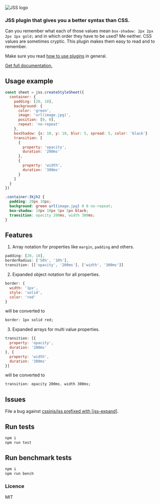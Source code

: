 ![JSS logo](https://avatars1.githubusercontent.com/u/9503099?v=3&s=60)

### JSS plugin that gives you a better syntax than CSS.

Can you remember what each of those values mean `box-shadow: 2px 2px 2px 1px gold;` and in which order they have to be used? Me neither. CSS values are sometimes cryptic. This plugin makes them easy to read and to remember.

Make sure you read [how to use
plugins](https://github.com/cssinjs/jss/blob/master/docs/setup.md#setup-with-plugins)
in general.

[Get full documentation.](https://github.com/cssinjs/jss-expand/blob/master/docs/index.md)

## Usage example
```javascript
const sheet = jss.createStyleSheet({
  container: {
    padding: [20, 10],
    background: {
      color: 'green',
      image: 'url(image.jpg)',
      position: [0, 0],
      repeat: 'no-repeat'
    },
    boxShadow: {x: 10, y: 10, blur: 5, spread: 5, color: 'black'}
    transition: [
      {
        property: 'opacity',
        duration: '200ms'
      },
      {
        property: 'width',
        duration: '300ms'
      }
    ]
  }
})
```
```css
.container-3kjh2 {
  padding: 20px 10px;
  background: green url(image.jpg) 0 0 no-repeat;
  box-shadow: 10px 10px 5px 5px black;
  transition: opacity 200ms, width 300ms;
}
```
## Features

1. Array notation for properties like `margin`, `padding` and others.

  ```javascript
  padding: [20, 10],
  borderRadius: ['50%', '10%'],
  transition: [['opacity', '200ms'], ['width', '300ms']]
  ```

2. Expanded object notation for all properties.

  ```javascript
  border: {
    width: '1px',
    style: 'solid',
    color: 'red'
  }
  ```

  will be converted to

  ```css
  border: 1px solid red;
  ```

3. Expanded arrays for multi value properties.

  ```javascript
  transition: [{
    property: 'opacity',
    duration: '200ms'
  }, {
    property: 'width',
    duration: '300ms'
  }]
  ```

  will be converted to

  ```css
  transition: opacity 200ms, width 300ms;
  ```

## Issues

File a bug against [cssinjs/jss prefixed with \[jss-expand\]](https://github.com/cssinjs/jss/issues/new?title=[jss-expand]%20).


## Run tests
```bash
npm i
npm run test
```


## Run benchmark tests
```bash
npm i
npm run bench
```

### Licence
MIT
